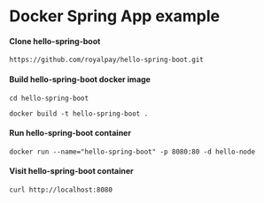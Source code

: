 # Docker Spring App example

#### Clone hello-spring-boot
`https://github.com/royalpay/hello-spring-boot.git`

#### Build hello-spring-boot docker image
`cd hello-spring-boot`

`docker build -t hello-spring-boot .`

#### Run hello-spring-boot container
`docker run --name="hello-spring-boot" -p 8080:80 -d hello-node `

#### Visit hello-spring-boot container

`curl http://localhost:8080`

